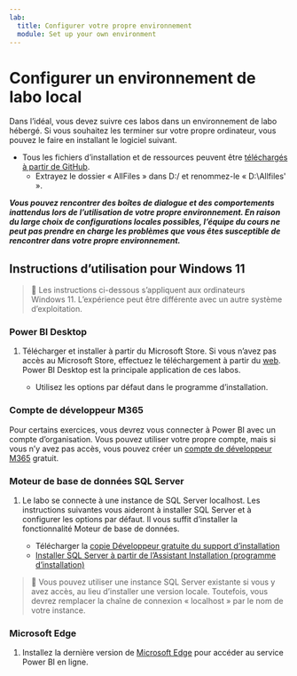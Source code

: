 ```yaml
---
lab:
  title: Configurer votre propre environnement
  module: Set up your own environment
---
```


# Configurer un environnement de labo local

Dans l’idéal, vous devez suivre ces labos dans un environnement de labo hébergé. Si vous souhaitez les terminer sur votre propre ordinateur, vous pouvez le faire en installant le logiciel suivant.

- Tous les fichiers d’installation et de ressources peuvent être [téléchargés à partir de GitHub](https://github.com/MicrosoftLearning/PL-300-Microsoft-Power-BI-Data-Analyst/raw/Main/AllfilesDownload.zip).
  - Extrayez le dossier « AllFiles » dans D:/ et renommez-le « D:\Allfiles\' ».

***Vous pouvez rencontrer des boîtes de dialogue et des comportements inattendus lors de l’utilisation de votre propre environnement. En raison du large choix de configurations locales possibles, l’équipe du cours ne peut pas prendre en charge les problèmes que vous êtes susceptible de rencontrer dans votre propre environnement.***

## Instructions d’utilisation pour Windows 11

> &#128221; Les instructions ci-dessous s’appliquent aux ordinateurs Windows 11. L’expérience peut être différente avec un autre système d’exploitation.

### Power BI Desktop

1. Télécharger et installer à partir du Microsoft Store. Si vous n’avez pas accès au Microsoft Store, effectuez le téléchargement à partir du [web](https://www.microsoft.com/download/details.aspx?id=58494). Power BI Desktop est la principale application de ces labos.

    - Utilisez les options par défaut dans le programme d’installation.

### Compte de développeur M365

Pour certains exercices, vous devrez vous connecter à Power BI avec un compte d’organisation. Vous pouvez utiliser votre propre compte, mais si vous n’y avez pas accès, vous pouvez créer un [compte de développeur M365](https://developer.microsoft.com/en-us/microsoft-365/dev-program) gratuit.

### Moteur de base de données SQL Server

1. Le labo se connecte à une instance de SQL Server localhost. Les instructions suivantes vous aideront à installer SQL Server et à configurer les options par défaut. Il vous suffit d’installer la fonctionnalité Moteur de base de données.

    - Télécharger la [copie Développeur gratuite du support d’installation](https://www.microsoft.com/sql-server/sql-server-downloads?SilentAuth=1&f=255&MSPPError=-2147217396&rtc=1)
    - [Installer SQL Server à partir de l’Assistant Installation (programme d’installation)](https://learn.microsoft.com/sql/database-engine/install-windows/install-sql-server-from-the-installation-wizard-setup)

> &#128221; Vous pouvez utiliser une instance SQL Server existante si vous y avez accès, au lieu d’installer une version locale. Toutefois, vous devrez remplacer la chaîne de connexion « localhost » par le nom de votre instance.

### Microsoft Edge

1. Installez la dernière version de [Microsoft Edge](https://microsoft.com/edge) pour accéder au service Power BI en ligne.

